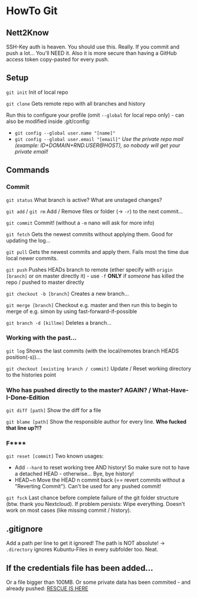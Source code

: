 # HowTo Git #

## Nett2Know ##
SSH-Key auth is heaven. You should use this. Really. If you commit and push a lot... You'll NEED it. Also it is more secure than having a GitHub access token copy-pasted for every push.

## Setup ##
`git init` Init of local repo

`git clone` Gets remote repo with all branches and history

Run this to configure your profile (omit `--global` for local repo only) - can also be modified inside .git/config:
* `git config --global user.name "[name]"`
* `git config --global user.email "[email]"` _Use the private repo mail (example: ID+DOMAIN+RND.USER@HOST), so nobody will get your private email!_


## Commands ##

### Commit ###
`git status` What branch is active? What are unstaged changes?

`git add` / `git rm` Add / Remove files or folder (-> `-r`) to the next commit...

`git commit` Commit! (without a `-m` nano will ask for more info)

`git fetch` Gets the newest commits without applying them. Good for updating the log...

`git pull` Gets the newest commits and apply them. Fails most the time due local newer commits.

`git push` Pushes HEADs branch to remote (ether specify with `origin [branch]` or on master directly it) - use `-f` **ONLY** if _someone_ has killed the repo / pushed to master directly

`git checkout -b [branch]` Creates a new branch...

`git merge [branch]` Checkout e.g. master and then run this to begin to merge of e.g. simon by using fast-forward-if-possible

`git branch -d [killme]` Deletes a branch...

### Working with the past... ###

`git log` Shows the last commits (with the local/remotes branch HEADS position(-s))...

`git checkout [existing branch / commit]` Update / Reset working directory to the histories point

### Who has pushed directly to the master? AGAIN? / What-Have-I-Done-Edition ###

`git diff [path]` Show the diff for a file

`git blame [path]` Show the responsible author for every line. **Who fucked that line up?!?**

### F**** ###

`git reset [commit]` Two known usages:
* Add `--hard` to reset working tree AND history! So make sure not to have a detached HEAD - otherwise... Bye, bye history!
* HEAD~n Move the HEAD n commit back (== revert commits without a "Reverting Commit"). Can't be used for any pushed commit!

`git fsck` Last chance before complete failure of the git folder structure (btw. thank you Nextcloud). If problem persists: Wipe everything. Doesn't work on most cases (like missing commit / history).

## .gitignore ##
Add a path per line to get it ignored! The path is NOT absolute!
-> `.directory` ignores Kubuntu-Files in every subfolder too. Neat.

## If the credentials file has been added... ##
Or a file bigger than 100MB. Or some private data has been commited - and already pushed:
[RESCUE IS HERE](https://help.github.com/en/github/managing-large-files/removing-files-from-a-repositorys-history)
